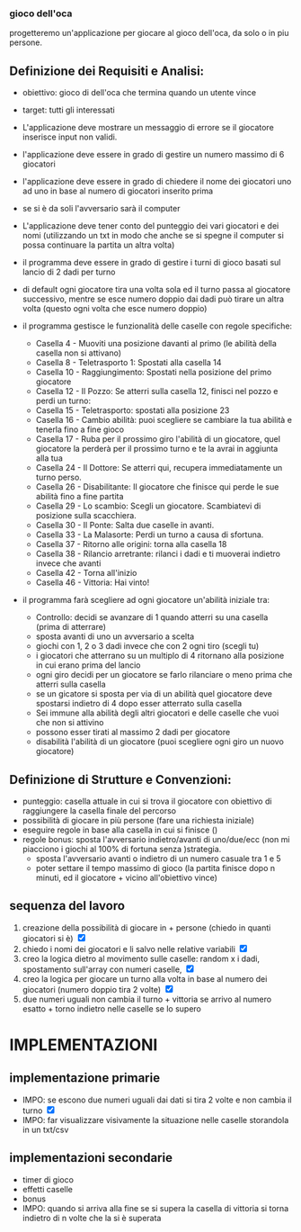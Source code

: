 ### gioco dell'oca
progetteremo un'applicazione per giocare al gioco dell'oca, da solo o in piu persone.


## Definizione dei Requisiti e Analisi:
- obiettivo: gioco di dell'oca che termina quando un utente vince
- target: tutti gli interessati
- L'applicazione deve mostrare un messaggio di errore se il giocatore inserisce input non validi. 
- l'applicazione deve essere in grado di gestire un numero massimo di 6 giocatori
- l'applicazione deve essere in grado di chiedere il nome dei giocatori uno ad uno in base al numero di giocatori inserito prima
- se si è da soli l'avversario sarà il computer
- L'applicazione deve tener conto del punteggio dei vari giocatori e dei nomi (utilizzando un txt in modo che anche se si spegne il computer si possa continuare la partita un altra volta)
- il programma deve essere in grado di gestire i turni di gioco basati sul lancio di 2 dadi per turno
- di default ogni giocatore tira una volta sola ed il turno passa al giocatore successivo, mentre se esce numero doppio dai dadi può tirare un altra volta (questo ogni volta che esce numero doppio)
- il programma gestisce le funzionalità delle caselle con regole specifiche: 
  - Casella 4  - Muoviti una posizione davanti al primo (le abilità della casella non si attivano)
  - Casella 8  - Teletrasporto 1: Spostati alla casella 14
  - Casella 10 - Raggiungimento: Spostati nella posizione del primo giocatore
  - Casella 12 - Il Pozzo: Se atterri sulla casella 12, finisci nel pozzo e perdi un turno:
  - Casella 15 - Teletrasporto: spostati alla posizione 23
  - Casella 16 - Cambio abilità: puoi scegliere se cambiare la tua abilità e tenerla fino a fine gioco
  - Casella 17 - Ruba per il prossimo giro l'abilità di un giocatore, quel giocatore la perderà per il prossimo turno e te la avrai in aggiunta alla tua
  - Casella 24 - Il Dottore: Se atterri qui, recupera immediatamente un turno perso. 
  - Casella 26 - Disabilitante: Il giocatore che finisce qui perde le sue abilità fino a fine partita
  - Casella 29 - Lo scambio: Scegli un giocatore. Scambiatevi di posizione sulla scacchiera.
  - Casella 30 - Il Ponte: Salta due caselle in avanti.
  - Casella 33 - La Malasorte: Perdi un turno a causa di sfortuna.
  - Casella 37 - Ritorno alle origini: torna alla casella 18
  - Casella 38 - Rilancio arretrante: rilanci i dadi e ti muoverai indietro invece che avanti
  - Casella 42 - Torna all'inizio
  - Casella 46 - Vittoria: Hai vinto!


- il programma farà scegliere ad ogni giocatore un'abilità iniziale tra:
  - Controllo: decidi se avanzare di 1 quando atterri su una casella (prima di atterrare)
  - sposta avanti di uno un avversario a scelta
  - giochi con 1, 2 o 3 dadi invece che con 2 ogni tiro (scegli tu)
  - i giocatori che atterrano su un multiplo di 4 ritornano alla posizione in cui erano prima del lancio
  - ogni giro decidi per un giocatore se farlo rilanciare o meno prima che atterri sulla casella
  - se un gicatore si sposta per via di un abilità quel giocatore deve spostarsi indietro di 4 dopo esser atterrato sulla casella 
  - Sei immune alla abilità degli altri giocatori e delle caselle che vuoi che non si attivino
  - possono esser tirati al massimo 2 dadi per giocatore
  - disabilità l'abilità di un giocatore (puoi scegliere ogni giro un nuovo giocatore)


## Definizione di Strutture e Convenzioni:

- punteggio: casella attuale in cui si trova il giocatore con obiettivo di raggiungere la casella finale del percorso
- possibilità di giocare in più persone (fare una richiesta iniziale)
- eseguire regole in base alla casella in cui si finisce ()
- regole bonus: sposta l'avversario indietro/avanti di uno/due/ecc (non mi piacciono i giochi al 100% di fortuna senza )strategia.
  - sposta l'avversario avanti o indietro di un numero casuale tra 1 e 5
  - poter settare il tempo massimo di gioco (la partita finisce dopo n minuti, ed il giocatore + vicino all'obiettivo vince)


## sequenza del lavoro

1) creazione della possibilità di giocare in + persone (chiedo in quanti giocatori si è)    <input type="checkbox" checked>
2) chiedo i nomi dei giocatori e li salvo nelle relative variabili                          <input type="checkbox" checked>
3) creo la logica dietro al movimento sulle caselle: random x i dadi, spostamento sull'array con numeri caselle,  <input type="checkbox" checked>
4) creo la logica per giocare un turno alla volta in base al numero dei giocatori (numero doppio tira 2 volte)  <input type="checkbox" checked>
5) due numeri uguali non cambia il turno + vittoria se arrivo al numero esatto + torno indietro nelle caselle se lo supero
# IMPLEMENTAZIONI



## implementazione primarie 

- IMPO: se escono due numeri uguali dai dati si tira 2 volte e non cambia il turno <input type="checkbox" checked>
- IMPO: far visualizzare visivamente la situazione nelle caselle storandola in un txt/csv


## implementazioni secondarie 
- timer di gioco
- effetti caselle
- bonus
- IMPO: quando si arriva alla fine se si supera la casella di vittoria si torna indietro di n volte che la si è superata